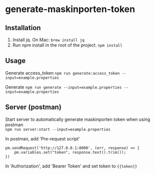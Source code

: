 # generate-maskinporten-token

## Installation
1. Install jq. On Mac: `brew install jq`
2. Run npm install in the root of the project. `npm install`

## Usage
Generate access_token 
`npm run generate:access_token --input=example.properties`

Generate
`npm run generate --input=example.properties --input=example.properties`

## Server (postman)
Start server to automatically generate maskinporten token when using postman   
`npm run server:start --input=example.properties`

In postman, add 'Pre-request script'
```
pm.sendRequest('http://127.0.0.1:8000', (err, response) => {
    pm.variables.set("token", response.text().trim());
})
```   
In 'Authorization', add 'Bearer Token' and set token to `{{token}}`